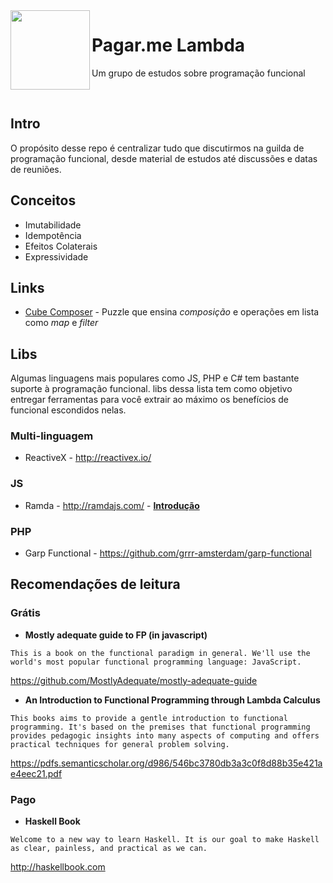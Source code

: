 <img src="https://vignette1.wikia.nocookie.net/half-life/images/d/dc/Lambda_logo.svg/revision/latest?cb=20100327174546&path-prefix=en" width="127px" height="127px" align="left"/>

# Pagar.me Lambda

Um grupo de estudos sobre programação funcional

<br>

## Intro

O propósito desse repo é centralizar tudo que discutirmos na guilda de programação funcional, desde material de estudos até discussões e datas de reuniões.

## Conceitos

- Imutabilidade
- Idempotência
- Efeitos Colaterais
- Expressividade

## Links

- [Cube Composer](http://david-peter.de/cube-composer/) - Puzzle que ensina *composição* e operações em lista como *map* e *filter*

## Libs

Algumas linguagens mais populares como JS, PHP e C# tem bastante suporte à programação funcional. libs dessa lista tem como objetivo entregar ferramentas para você extrair ao máximo os benefícios de funcional escondidos nelas.

### Multi-linguagem

* ReactiveX - http://reactivex.io/

### JS

* Ramda - http://ramdajs.com/ - [**Introdução**](ramda.md)

### PHP

* Garp Functional - https://github.com/grrr-amsterdam/garp-functional

## Recomendações de leitura

### Grátis

* **Mostly adequate guide to FP (in javascript)**

`
This is a book on the functional paradigm in general. We'll use the world's most popular functional programming language: JavaScript.
`

https://github.com/MostlyAdequate/mostly-adequate-guide

* **An Introduction to Functional Programming through Lambda Calculus**

`
This books aims to provide a gentle introduction to functional programming. It's based on the premises that functional programming provides pedagogic insights into many aspects of computing and offers practical techniques for general problem solving.
`

https://pdfs.semanticscholar.org/d986/546bc3780db3a3c0f8d88b35e421ae4eec21.pdf

### Pago

* **Haskell Book**

`
Welcome to a new way to learn Haskell. It is our goal to make Haskell as clear, painless, and practical as we can.
`

http://haskellbook.com

